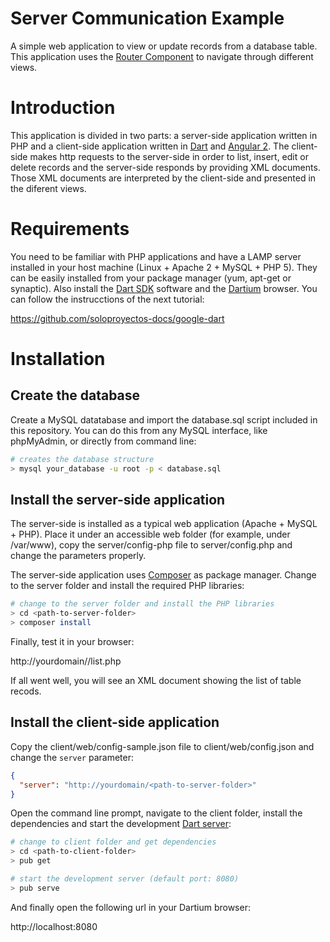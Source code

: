 # Server Communication Example

A simple web application to view or update records from a database table. This application uses the [Router Component](https://angular.io/docs/dart/latest/tutorial/toh-pt5.html) to navigate through different views.

# Introduction

This application is divided in two parts: a server-side application written in PHP and a client-side application written in [Dart](https://www.dartlang.org/) and [Angular 2](https://angular.io/docs/dart/latest/quickstart.html). The client-side makes http requests to the server-side in order to list, insert, edit or delete records and the server-side responds by providing XML documents. Those XML documents are interpreted by the client-side and presented in the diferent views.

# Requirements

You need to be familiar with PHP applications and have a LAMP server installed in your host machine (Linux + Apache 2 + MySQL + PHP 5). They can be easily installed from your package manager (yum, apt-get or synaptic). Also install the [Dart SDK](https://www.dartlang.org/tools/sdk/) software and the [Dartium](https://www.dartlang.org/tools/dartium/) browser. You can follow the instrucctions of the next tutorial:

https://github.com/soloproyectos-docs/google-dart

# Installation

## Create the database

Create a MySQL datatabase and import the database.sql script included in this repository. You can do this from any MySQL interface, like phpMyAdmin, or directly from command line:

```bash
# creates the database structure
> mysql your_database -u root -p < database.sql
```

## Install the server-side application

The server-side is installed as a typical web application (Apache + MySQL + PHP). Place it under an accessible web folder (for example, under /var/www), copy the server/config-php file to server/config.php and change the parameters properly.

The server-side application uses [Composer](https://getcomposer.org/) as package manager. Change to the server folder and install the required PHP libraries:

```bash
# change to the server folder and install the PHP libraries
> cd <path-to-server-folder>
> composer install
```

Finally, test it in your browser:

http://yourdomain/<path-to-server-folder>/list.php

If all went well, you will see an XML document showing the list of table recods.

## Install the client-side application

Copy the client/web/config-sample.json file to client/web/config.json and change the `server` parameter:

```json
{
  "server": "http://yourdomain/<path-to-server-folder>"
}
```

Open the command line prompt, navigate to the client folder, install the dependencies and start the development [Dart server](https://www.dartlang.org/tools/pub/cmd/pub-serve.html):

```bash
# change to client folder and get dependencies
> cd <path-to-client-folder>
> pub get

# start the development server (default port: 8080)
> pub serve
```

And finally open the following url in your Dartium browser:

http://localhost:8080
